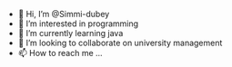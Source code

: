- 👋 Hi, I’m @Simmi-dubey
- 👀 I’m interested in programming
- 🌱 I’m currently learning java
- 💞️ I’m looking to collaborate on university management
- 📫 How to reach me ...

<!---
Simmi-dubey/Simmi-dubey is a ✨ special ✨ repository because its `README.md` (this file) appears on your GitHub profile.
You can click the Preview link to take a look at your changes.
--->
